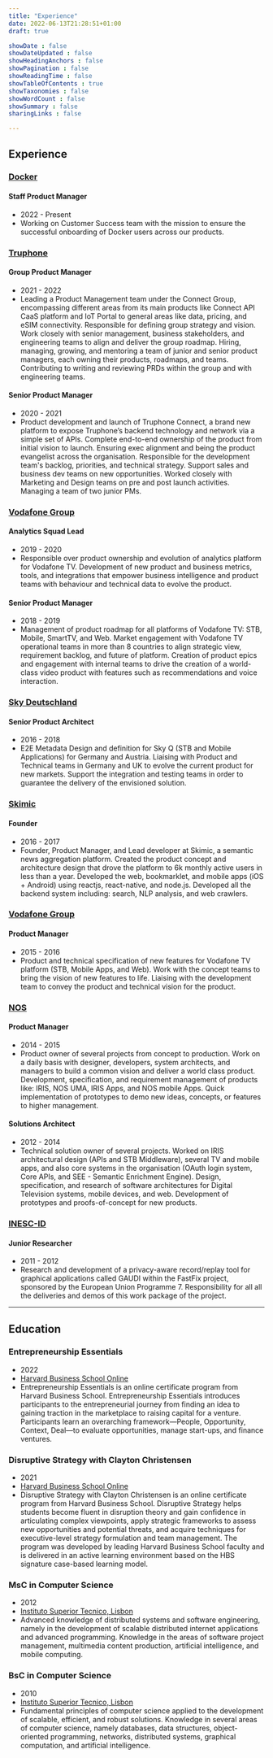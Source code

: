 ```yaml
---
title: "Experience"
date: 2022-06-13T21:28:51+01:00
draft: true

showDate : false
showDateUpdated : false
showHeadingAnchors : false
showPagination : false
showReadingTime : false
showTableOfContents : true
showTaxonomies : false 
showWordCount : false
showSummary : false
sharingLinks : false

---
```



## Experience

### <a href="https://www.docker.com/" target="_blank">Docker</a>
#### Staff Product Manager 
- 2022 - Present
- Working on Customer Success team with the mission to ensure the successful onboarding of Docker users across our products. 

### <a href="https://www.truphone.com/" target="_blank">Truphone</a>
#### Group Product Manager 
- 2021 - 2022
- Leading a Product Management team under the Connect Group, encompassing different areas from its main products like Connect API CaaS platform and IoT Portal to general areas like data, pricing, and eSIM connectivity. Responsible for defining group strategy and vision. Work closely with senior management, business stakeholders, and engineering teams to align and deliver the group roadmap. Hiring, managing, growing, and mentoring a team of junior and senior product managers, each owning their products, roadmaps, and teams. Contributing to writing and reviewing PRDs within the group and with engineering teams.

#### Senior Product Manager 
- 2020 - 2021
- Product development and launch of Truphone Connect, a brand new platform to expose Truphone’s backend technology and network via a simple set of APIs. Complete end-to-end ownership of the product from initial vision to launch. Ensuring exec alignment and being the product evangelist across the organisation. Responsible for the development team's backlog, priorities, and technical strategy. Support sales and business dev teams on new opportunities. Worked closely with Marketing and Design teams on pre and post launch activities. Managing a team of two junior PMs.

### <a href="https://www.vodafone.com/" target="_blank">Vodafone Group</a>
#### Analytics Squad Lead 
- 2019 - 2020
- Responsible over product ownership and evolution of analytics platform for Vodafone TV. Development of new product and business metrics, tools, and integrations that empower business intelligence and product teams with behaviour and technical data to evolve the product.

#### Senior Product Manager 
- 2018 - 2019
- Management of product roadmap for all platforms of Vodafone TV: STB, Mobile, SmartTV, and Web. Market engagement with Vodafone TV operational teams in more than 8 countries to align strategic view, requirement backlog, and future of platform. Creation of product epics and engagement with internal teams to drive the creation of a world-class video product with features such as recommendations and voice interaction.

### <a href="https://www.sky.de/" target="_blank">Sky Deutschland</a>
#### Senior Product Architect
- 2016 - 2018
- E2E Metadata Design and definition for Sky Q (STB and Mobile Applications) for Germany and Austria. Liaising with Product and Technical teams in Germany and UK to evolve the current product for new markets. Support the integration and testing teams in order to guarantee the delivery of the envisioned solution.

### <a href="https://twitter.com/getskimic" target="_blank">Skimic</a>
#### Founder
- 2016 - 2017
- Founder, Product Manager, and Lead developer at Skimic, a semantic news aggregation platform. Created the product concept and architecture design that drove the platform to 6k monthly active users in less than a year. Developed the web, bookmarklet, and mobile apps (iOS + Android) using reactjs, react-native, and node.js. Developed all the backend system including: search, NLP analysis, and web crawlers.

### <a href="https://www.vodafone.com/" target="_blank">Vodafone Group</a>
#### Product Manager
- 2015 - 2016
- Product and technical specification of new features for Vodafone TV platform (STB, Mobile Apps, and Web). Work with the concept teams to bring the vision of new features to life. Liaising with the development team to convey the product and technical vision for the product.

### <a href="https://www.nos.pt" target="_blank">NOS</a>
#### Product Manager 
- 2014 - 2015
- Product owner of several projects from concept to production. Work on a daily basis with designer, developers, system architects, and managers to build a common vision and deliver a world class product. Development, specification, and requirement management of products like: IRIS, NOS UMA, IRIS Apps, and NOS mobile Apps. Quick implementation of prototypes to demo new ideas, concepts, or features to higher management.

#### Solutions Architect 
- 2012 - 2014
- Technical solution owner of several projects. Worked on IRIS architectural design (APIs and STB Middleware), several TV and mobile apps, and also core systems in the organisation (OAuth login system, Core APIs, and SEE - Semantic Enrichment Engine). Design, specification, and research of software architectures for Digital Television systems, mobile devices, and web. Development of prototypes and proofs-of-concept for new products.

### <a href="https://www.inesc-id.pt/" target="_blank">INESC-ID</a>
#### Junior Researcher
- 2011 - 2012
- Research and development of a privacy-aware record/replay tool for graphical applications called GAUDI within the FastFix project, sponsored by the European Union Programme 7. Responsibility for all all the deliveries and demos of this work package of the project.

---

## Education

### Entrepreneurship Essentials
- 2022
- <a href="https://online.hbs.edu/" target="_blank">Harvard Business School Online</a>
- Entrepreneurship Essentials is an online certificate program from Harvard Business School. Entrepreneurship Essentials introduces participants to the entrepreneurial journey from finding an idea to gaining traction in the marketplace to raising capital for a venture. Participants learn an overarching framework—People, Opportunity, Context, Deal—to evaluate opportunities, manage start-ups, and finance ventures.

### Disruptive Strategy with Clayton Christensen
- 2021
- <a href="https://online.hbs.edu/" target="_blank">Harvard Business School Online</a>
- Disruptive Strategy with Clayton Christensen is an online certificate program from Harvard Business School. Disruptive Strategy helps students become fluent in disruption theory and gain confidence in articulating complex viewpoints, apply strategic frameworks to assess new opportunities and potential threats, and acquire techniques for executive-level strategy formulation and team management. The program was developed by leading Harvard Business School faculty and is delivered in an active learning environment based on the HBS signature case-based learning model.

### MsC in Computer Science
- 2012
- <a href="https://tecnico.ulisboa.pt/en/" target="_blank">Instituto Superior Tecnico, Lisbon</a>
- Advanced knowledge of distributed systems and software engineering, namely in the development of scalable distributed internet applications and advanced programming. Knowledge in the areas of software project management, multimedia content production, artificial intelligence, and mobile computing.

### BsC in Computer Science
- 2010
- <a href="https://tecnico.ulisboa.pt/en/" target="_blank">Instituto Superior Tecnico, Lisbon</a>
- Fundamental principles of computer science applied to the development of scalable, efficient, and robust solutions. Knowledge in several areas of computer science, namely databases, data structures, object-oriented programming, networks, distributed systems, graphical computation, and artificial intelligence.